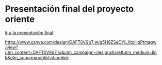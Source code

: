 <h1>Presentación final del proyecto oriente</h2>

<a href="https://www.canva.com/design/DAFT0V9b7_w/g5H8ZSeDYlLXtcHqPtmagw/view?utm_content=DAFT0V9b7_w&utm_campaign=designshare&utm_medium=link&utm_source=publishsharelink">Ir a la presentación final</a>

https://www.canva.com/design/DAFT0V9b7_w/g5H8ZSeDYlLXtcHqPtmagw/view?utm_content=DAFT0V9b7_w&utm_campaign=designshare&utm_medium=link&utm_source=publishsharelink